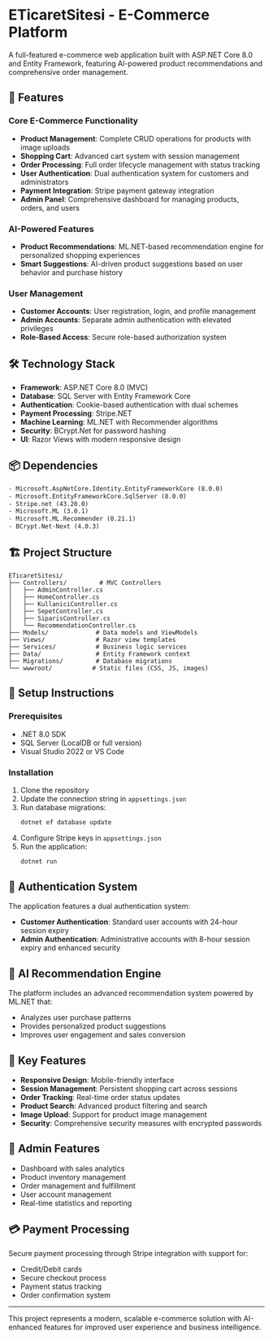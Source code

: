 # ETicaretSitesi - E-Commerce Platform

A full-featured e-commerce web application built with ASP.NET Core 8.0 and Entity Framework, featuring AI-powered product recommendations and comprehensive order management.

## 🚀 Features

### Core E-Commerce Functionality
- **Product Management**: Complete CRUD operations for products with image uploads
- **Shopping Cart**: Advanced cart system with session management
- **Order Processing**: Full order lifecycle management with status tracking
- **User Authentication**: Dual authentication system for customers and administrators
- **Payment Integration**: Stripe payment gateway integration
- **Admin Panel**: Comprehensive dashboard for managing products, orders, and users

### AI-Powered Features
- **Product Recommendations**: ML.NET-based recommendation engine for personalized shopping experiences
- **Smart Suggestions**: AI-driven product suggestions based on user behavior and purchase history

### User Management
- **Customer Accounts**: User registration, login, and profile management
- **Admin Accounts**: Separate admin authentication with elevated privileges
- **Role-Based Access**: Secure role-based authorization system

## 🛠 Technology Stack

- **Framework**: ASP.NET Core 8.0 (MVC)
- **Database**: SQL Server with Entity Framework Core
- **Authentication**: Cookie-based authentication with dual schemes
- **Payment Processing**: Stripe.NET
- **Machine Learning**: ML.NET with Recommender algorithms
- **Security**: BCrypt.Net for password hashing
- **UI**: Razor Views with modern responsive design

## 📦 Dependencies

```xml
- Microsoft.AspNetCore.Identity.EntityFrameworkCore (8.0.0)
- Microsoft.EntityFrameworkCore.SqlServer (8.0.0)
- Stripe.net (43.20.0)
- Microsoft.ML (3.0.1)
- Microsoft.ML.Recommender (0.21.1)
- BCrypt.Net-Next (4.0.3)
```

## 🏗 Project Structure

```
ETicaretSitesi/
├── Controllers/         # MVC Controllers
│   ├── AdminController.cs
│   ├── HomeController.cs
│   ├── KullaniciController.cs
│   ├── SepetController.cs
│   ├── SiparisController.cs
│   └── RecommendationController.cs
├── Models/             # Data models and ViewModels
├── Views/              # Razor view templates
├── Services/           # Business logic services
├── Data/               # Entity Framework context
├── Migrations/         # Database migrations
└── wwwroot/           # Static files (CSS, JS, images)
```

## 🔧 Setup Instructions

### Prerequisites
- .NET 8.0 SDK
- SQL Server (LocalDB or full version)
- Visual Studio 2022 or VS Code

### Installation
1. Clone the repository
2. Update the connection string in `appsettings.json`
3. Run database migrations:
   ```bash
   dotnet ef database update
   ```
4. Configure Stripe keys in `appsettings.json`
5. Run the application:
   ```bash
   dotnet run
   ```

## 🔐 Authentication System

The application features a dual authentication system:
- **Customer Authentication**: Standard user accounts with 24-hour session expiry
- **Admin Authentication**: Administrative accounts with 8-hour session expiry and enhanced security

## 🤖 AI Recommendation Engine

The platform includes an advanced recommendation system powered by ML.NET that:
- Analyzes user purchase patterns
- Provides personalized product suggestions
- Improves user engagement and sales conversion

## 📱 Key Features

- **Responsive Design**: Mobile-friendly interface
- **Session Management**: Persistent shopping cart across sessions
- **Order Tracking**: Real-time order status updates
- **Product Search**: Advanced product filtering and search
- **Image Upload**: Support for product image management
- **Security**: Comprehensive security measures with encrypted passwords

## 🌟 Admin Features

- Dashboard with sales analytics
- Product inventory management
- Order management and fulfillment
- User account management
- Real-time statistics and reporting

## 💳 Payment Processing

Secure payment processing through Stripe integration with support for:
- Credit/Debit cards
- Secure checkout process
- Payment status tracking
- Order confirmation system

---

This project represents a modern, scalable e-commerce solution with AI-enhanced features for improved user experience and business intelligence.
